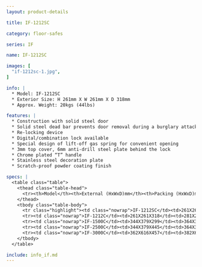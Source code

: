 ```yaml
---
layout: product-details

title: IF-1212SC

category: floor-safes

series: IF

name: IF-1212SC

images: [
  "if-1212sc-1.jpg",
]

info: |
  * Model: IF-1212SC
  * Exterior Size: H 261mm X W 261mm X D 318mm
  * Approx. Weight: 20kgs (44lbs)

features: |
  * Construction with solid steel door
  * Solid steel dead bar prevents door removal during a burglary attack
  * Re-locking device
  * Digital/combination lock available
  * Special design of lift-off gas spring for convenient opening
  * 3mm top cover, 6mm anti-drill steel plate behind the lock
  * Chrome plated “T” handle
  * Stainless steel decoration plate
  * Scratch-proof powder coating finish

specs: |
  <table class="table">
    <thead class="table-head">
      <tr><th>Model</th><th>External (HxWxD)mm</th><th>Packing (HxWxD)mm</th><th>Weight (kg)</th><th>Door (mm)</th><th>Body (mm)</th><th>20’FCL (pcs)</th></tr>
    </thead>
    <tbody class="table-body">
      <tr class="highlight"><td class="nowrap">IF-1212SC</td><td>261X261X318</td><td>281X281X368</td><td>20</td><td>12</td><td>4</td><td>1010</td></tr>
      <tr><td class="nowrap">IF-1212C</td><td>261X261X318</td><td>281X281X368</td><td>20</td><td>12</td><td>4</td><td>1010</td></tr>
      <tr><td class="nowrap">IF-1500C</td><td>344X379X299</td><td>364X399X349</td><td>34</td><td>12</td><td>4</td><td>590</td></tr>
      <tr><td class="nowrap">IF-2500C</td><td>344X379X445</td><td>364X399X495</td><td>44</td><td>12</td><td>4</td><td>420</td></tr>
      <tr><td class="nowrap">IF-3000C</td><td>362X616X457</td><td>382X636X507</td><td>56</td><td>12</td><td>4</td><td>250</td></tr>
    </tbody>
  </table>

include: info_if.md
---
```

